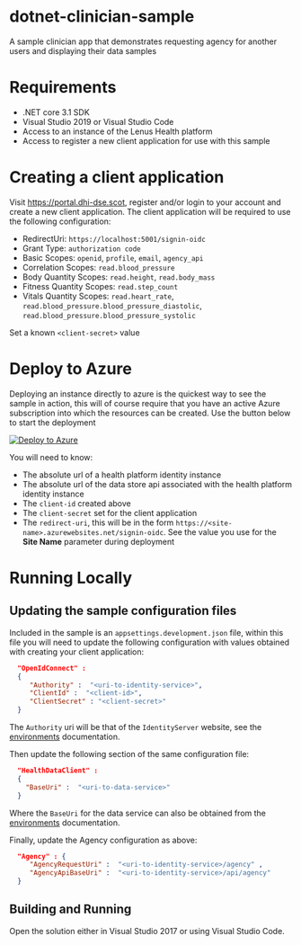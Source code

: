 # dotnet-clinician-sample
A sample clinician app that demonstrates requesting agency for another users and displaying their data samples

# Requirements

- .NET core 3.1 SDK
- Visual Studio 2019 or Visual Studio Code
- Access to an instance of the Lenus Health platform
- Access to register a new client application for use with this sample

# Creating a client application

Visit https://portal.dhi-dse.scot, register and/or login to your account and create a new client application.  The client application will be required to use the following configuration:

- RedirectUri: `https://localhost:5001/signin-oidc`
- Grant Type: `authorization code`
- Basic Scopes: `openid`, `profile`, `email`, `agency_api`
- Correlation Scopes: `read.blood_pressure`
- Body Quantity Scopes: `read.height`, `read.body_mass`
- Fitness Quantity Scopes: `read.step_count`
- Vitals Quantity Scopes: `read.heart_rate`, `read.blood_pressure.blood_pressure_diastolic`, `read.blood_pressure.blood_pressure_systolic`

Set a known `<client-secret>` value

# Deploy to Azure

Deploying an instance directly to azure is the quickest way to see the sample in action, this will of course require that you have an active Azure subscription into which the resources can be created.  Use the button below to start the deployment

[![Deploy to Azure](http://azuredeploy.net/deploybutton.png)](https://azuredeploy.net/)

You will need to know:

- The absolute url of a health platform identity instance
- The absolute url of the data store api associated with the health platform identity instance
- The `client-id` created above
- The `client-secret` set for the client application
- The `redirect-uri`, this will be in the form `https://<site-name>.azurewebsites.net/signin-oidc`.  See the value you use for the **Site Name** parameter during deployment

# Running Locally

## Updating the sample configuration files

Included in the sample is an `appsettings.development.json` file, within this file you will need to update the following configuration with values obtained with creating your client application:

```json
  "OpenIdConnect" : 
  {
     "Authority" :  "<uri-to-identity-service>",
     "ClientId" :  "<client-id>",
     "ClientSecret" : "<client-secret>"
  } 
```

The `Authority` uri will be that of the `IdentityServer` website, see the [environments](https://github.com/lenushealth/docs/blob/master/environment.md) documentation.

Then update the following section of the same configuration file:

```json
  "HealthDataClient" : 
  {
    "BaseUri" :  "<uri-to-data-service>"
  }
```

Where the `BaseUri` for the data service can also be obtained from the [environments](https://github.com/lenushealth/docs/blob/master/environment.md) documentation.

Finally, update the Agency configuration as above:

```json
  "Agency" : {
     "AgencyRequestUri" :  "<uri-to-identity-service>/agency" ,
     "AgencyApiBaseUri" :  "<uri-to-identity-service>/api/agency" 
  }
```

## Building and Running

Open the solution either in Visual Studio 2017 or using Visual Studio Code.
